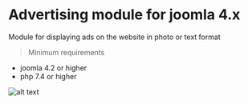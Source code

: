 
# Advertising module for joomla 4.x
Module for displaying ads on the website in photo or text format

> Minimum requirements

- joomla 4.2 or higher
- php 7.4  or higher

![alt text](https://github.com/over-net/mod_advertising/prev.png?raw=true)
